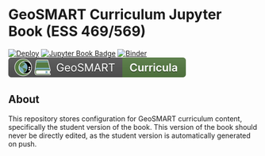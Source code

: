 # GeoSMART Curriculum Jupyter Book (ESS 469/569)

[![Deploy](https://github.com/geo-smart/mlgeo/actions/workflows/deploy.yaml/badge.svg)](https://github.com/geo-smart/mlgeo/actions/workflows/deploy.yaml)
[![Jupyter Book Badge](https://jupyterbook.org/badge.svg)](https://geo-smart.github.io/mlgeo)
[![Binder](https://mybinder.org/badge_logo.svg)](https://mybinder.org/v2/gh/geo-smart/mlgeo/HEAD?urlpath=lab)
[![GeoSMART Library Badge](book/img/curricula_badge.svg)](https://geo-smart.github.io/curriculum)

## About

This repository stores configuration for GeoSMART curriculum content, specifically the student version of the book. This version of the book should never be directly edited, as the student version is automatically generated on push.